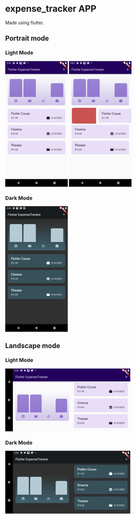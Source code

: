 # expense_tracker APP

Made using flutter.

## Portrait mode
### Light Mode
<img alt="Dark Mode" src="Screenshot_1686937144.png" width="200">
<img alt="Light Mode" src="Screenshot_1686938563.png" width="200">

### Dark Mode
<img alt="Light Mode" src="Screenshot_1686937095.png" width="200">

## Landscape mode
### Light Mode
<img alt="Light Mode" src="Screenshot_1686937138.png" width="400">

### Dark Mode
<img alt="Dark Mode " src="Screenshot_1686937113.png" width="400">

